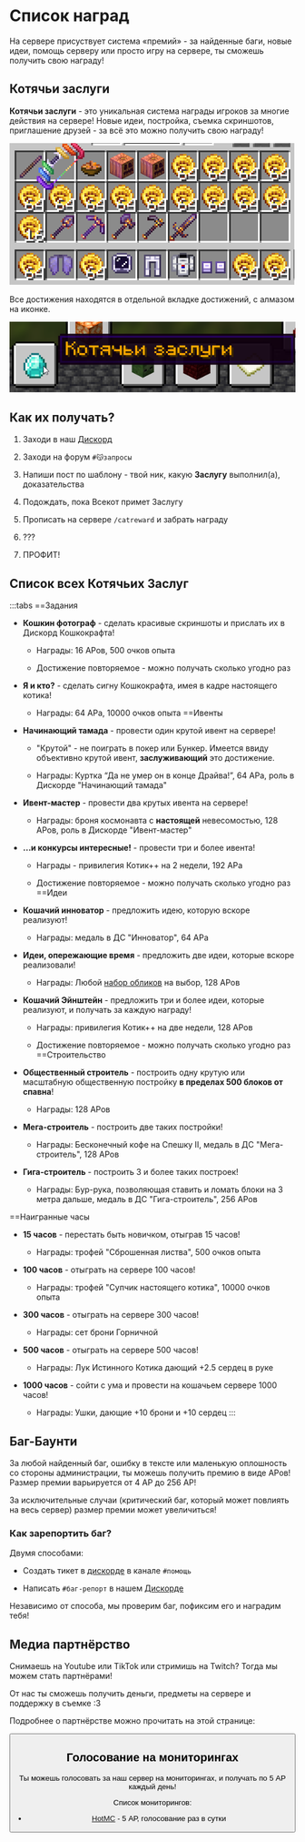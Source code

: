 # Список наград

На сервере присуствует система «премий» - за найденные баги, новые идеи, помощь серверу или просто игру на сервере, ты сможешь получить свою награду!

## Котячьи заслуги

<span class="gold bold" id="my-text">**Котячьи заслуги**</span> - это уникальная система награды игроков за многие действия на сервере! Новые идеи, постройка, съемка скриншотов, приглашение друзей - за всё это можно получить свою награду!

![Все награды Котячьих Заслуг](/assets/gameplay/rewards/image.png)

Все достижения находятся в отдельной вкладке достижений, с алмазом на иконке.

![Иконка Котячьих заслуг](/assets/gameplay/rewards/catpass_icon.png)

## **Как их получать?**

1. Заходи в наш [Дискорд](https://discord.gg/catcraftmc)

2. Заходи на форум `#😽запросы`

3. Напиши пост по шаблону - твой ник, какую **Заслугу** выполнил(а), доказательства

4. Подождать, пока Всекот примет Заслугу

5. Прописать на сервере `/catreward` и забрать награду

6. ???

7. ПРОФИТ!

## Список всех Котячьих Заслуг

:::tabs
==Задания
- **Кошкин фотограф** - сделать красивые скриншоты и прислать их в Дискорд Кошкокрафта!

  - Награды: 16 АРов, 500 очков опыта

  - Достижение повторяемое - можно получать сколько угодно раз

- **Я и кто?** - сделать сигну Кошкокрафта, имея в кадре настоящего котика!

  - Награды: 64 АРа, 10000 очков опыта
==Ивенты
- **Начинающий тамада** - провести один крутой ивент на сервере!

    - "Крутой" - не поиграть в покер или Бункер. Имеется ввиду объективно крутой ивент, **заслуживающий** это достижение.

    - Награды: Куртка “Да не умер он в конце Драйва!”, 64 АРа, роль в Дискорде "Начинающий тамада"

- **Ивент-мастер** - провести два крутых ивента на сервере!

    - Награды: броня космонавта с **настоящей** невесомостью, 128 АРов, роль в Дискорде "Ивент-мастер"

- **...и конкурсы интересные!** - провести три и более ивента!

    - Награды - привилегия <span class="neon">Котик++</span> на 2 недели, 192 АРа

    - Достижение повторяемое - можно получать сколько угодно раз
==Идеи
- **Кошачий инноватор** - предложить идею, которую вскоре реализуют!

    - Награды: медаль в ДС "Инноватор", 64 АРа

- **Идеи, опережающие время** - предложить две идеи, которые вскоре реализовали!

    - Награды: Любой [набор обликов](/info/donate.md) на выбор, 128 АРов

- **Кошачий Эйнштейн** - предложить три и более идеи, которые реализуют, и получать за каждую награду!

    - Награды: привилегия <span class="neon">Котик++</span> на две недели, 128 АРов

    - Достижение повторяемое - можно получать сколько угодно раз
==Строительство
- **Общественный строитель** - построить одну крутую или масштабную общественную постройку **в пределах 500 блоков от спавна**!

    - Награды: 128 АРов

- **Мега-строитель** - построить две таких постройки!

    - Награды: Бесконечный кофе на Спешку II, медаль в ДС "Мега-строитель", 128 АРов

- **Гига-строитель** - построить 3 и более таких построек!

    - Награды: Бур-рука, позволяющая ставить и ломать блоки на 3 метра дальше, медаль в ДС "Гига-строитель", 256 АРов

==Наигранные часы
- **15 часов** - перестать быть новичком, отыграв 15 часов!

    - Награды: трофей "Сброшенная листва", 500 очков опыта

- **100 часов** - отыграть на сервере 100 часов!

    - Награды: трофей "Супчик настоящего котика", 10000 очков опыта

- **300 часов** - отыграть на сервере 300 часов!

    - Награды: сет брони Горничной

- **500 часов** - отыграть на сервере 500 часов!

    - Награды: Лук Истинного Котика дающий +2.5 сердец в руке

- **1000 часов** - сойти с ума и провести на кошачьем сервере 1000 часов!

    - Награды: Ушки, дающие +10 брони и +10 сердец
:::

## Баг-Баунти

За любой найденный баг, ошибку в тексте или маленькую оплошность со стороны администрации, ты можешь получить премию в виде АРов!
Размер премии варьируется от 4 АР до 256 АР! 

За исключительные случаи (критический баг, который может повлиять на весь сервер) размер премии может увеличиться!

### Как зарепортить баг?

Двумя способами:

- Создать тикет в [дискорде](https://discord.gg/catcraftmc) в канале `#помощь`

- Написать `#баг-репорт` в нашем [Дискорде](https://discord.gg/catcraftmc)

Независимо от способа, мы проверим баг, пофиксим его и наградим тебя!

## **Медиа партнёрство**

Снимаешь на  <i class="pi pi-youtube"></i> Youtube или <i class="pi pi-tiktok"></i> TikTok или стримишь на <i class="pi pi-twitch"></i> Twitch? Тогда мы можем стать партнёрами!

От нас ты сможешь получить деньги, предметы на сервере и поддержку в съемке :3

Подробнее о партнёрстве можно прочитать на этой странице:

<Button as="a" href="../../info/for_media.md" label="Для Ютуберов и Стримеров" icon="pi pi-external-link" />

## Голосование на мониторингах

Ты можешь голосовать за наш сервер на мониторингах, и получать по 5 АР каждый день!

Список мониторингов:

- [HotMC](https://hotmc.ru/minecraft-server-254824) - 5 АР, голосование раз в сутки